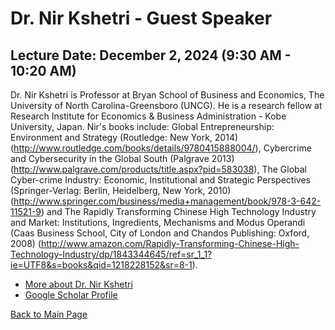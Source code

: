 # Dr. Nir Kshetri - Guest Speaker

## Lecture Date: December 2, 2024 (9:30 AM - 10:20 AM)

Dr. Nir Kshetri	is Professor at Bryan School of Business and Economics, The University of North Carolina-Greensboro (UNCG). He is a research fellow at Research Institute for Economics & Business Administration - Kobe University, Japan. Nir's  books include: Global Entrepreneurship: Environment and Strategy (Routledge: New York, 2014) (http://www.routledge.com/books/details/9780415888004/), Cybercrime and Cybersecurity in the Global South (Palgrave 2013)  (http://www.palgrave.com/products/title.aspx?pid=583038), The Global Cyber-crime Industry: Economic, Institutional and Strategic Perspectives (Springer-Verlag: Berlin, Heidelberg, New York, 2010) (http://www.springer.com/business/media+management/book/978-3-642-11521-9)   and The Rapidly Transforming Chinese High Technology Industry and Market: Institutions, Ingredients, Mechanisms and Modus Operandi (Caas Business School, City of London and Chandos Publishing: Oxford, 2008) (http://www.amazon.com/Rapidly-Transforming-Chinese-High-Technology-Industry/dp/1843344645/ref=sr_1_1?ie=UTF8&s=books&qid=1218228152&sr=8-1).

- [More about Dr. Nir Kshetri](https://www.uncg.edu/employees/nir-kshetri/)
- [Google Scholar Profile](https://scholar.google.com/citations?user=g-jALEoAAAAJ&hl=en)

[Back to Main Page](../README.md)
